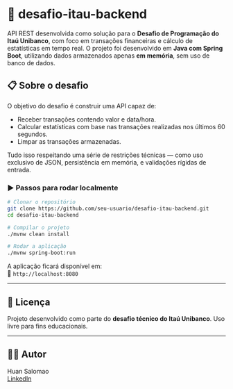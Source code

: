 # 💼 desafio-itau-backend

API REST desenvolvida como solução para o **Desafio de Programação do Itaú Unibanco**, com foco em transações financeiras e cálculo de estatísticas em tempo real. O projeto foi desenvolvido em **Java com Spring Boot**, utilizando dados armazenados apenas **em memória**, sem uso de banco de dados.


## 📋 Sobre o desafio

O objetivo do desafio é construir uma API capaz de:

- Receber transações contendo valor e data/hora.
- Calcular estatísticas com base nas transações realizadas nos últimos 60 segundos.
- Limpar as transações armazenadas.
  
Tudo isso respeitando uma série de restrições técnicas — como uso exclusivo de JSON, persistência em memória, e validações rígidas de entrada.

### ▶️ Passos para rodar localmente

```bash
# Clonar o repositório
git clone https://github.com/seu-usuario/desafio-itau-backend.git
cd desafio-itau-backend

# Compilar o projeto
./mvnw clean install

# Rodar a aplicação
./mvnw spring-boot:run
```

A aplicação ficará disponível em:  
📍 `http://localhost:8080`

---

## 📄 Licença

Projeto desenvolvido como parte do **desafio técnico do Itaú Unibanco**. Uso livre para fins educacionais.

---

## 🙋‍♂️ Autor

Huan Salomao  
[LinkedIn](https://www.linkedin.com/in/huansalomao/)